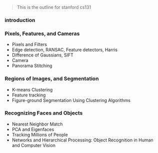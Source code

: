 > This is the outline for stanford cs131

### introduction

### Pixels, Features, and Cameras
* Pixels and Filters  
* Edge detection, RANSAC, Feature detectors, Harris
* Difference of Gaussians, SIFT
* Camera
* Panorama Stitching

### Regions of Images, and Segmentation
* K-means Clustering
* Feature tracking
* Figure-ground Segmentation Using Clustering Algorithms

### Recognizing Faces and Objects
* Nearest Neighbor Match
* PCA and Eigenfaces
* Tracking Millions of People
* Networks and Hierarchical Processing: Object Recognition in Human and Computer Vision

